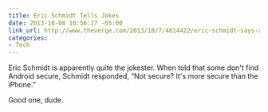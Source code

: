 ```yaml
---
title: Eric Schmidt Tells Jokes
date: 2013-10-08 10:56:17 -05:00
link_url: http://www.theverge.com/2013/10/7/4814422/eric-schmidt-says-android-is-more-secure-than-iphone
categories:
- Tech
---
```


Eric Schmidt is apparently quite the jokester. When told that some don't find Android secure, Schmidt responded, “Not secure? It's more secure than the iPhone.”

Good one, dude.

